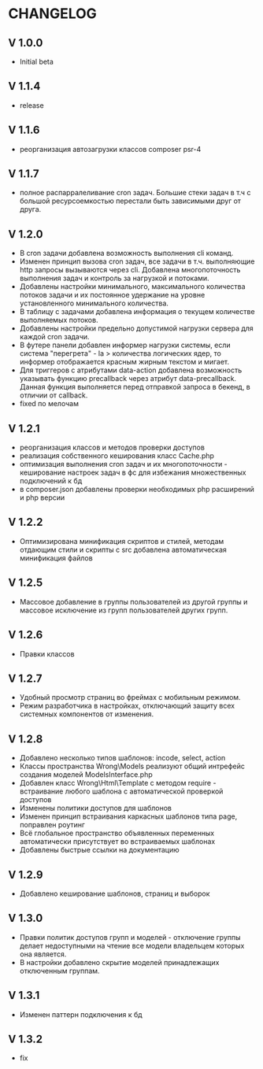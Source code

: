 CHANGELOG
=========

V 1.0.0
-------
 - Initial beta

 V 1.1.4
------- 
 - release

 V 1.1.6
-------
 - реорганизация автозагрузки классов composer psr-4

 V 1.1.7
-------
 - полное распарралеливание cron задач. Большие стеки задач в т.ч с большой ресурсоемкостью перестали быть зависимыми друг от друга.

 V 1.2.0
-------
 - В cron задачи добавлена возможность выполнения cli команд.
 - Изменен принцип вызова cron задач, все задачи в т.ч. выполняющие http запросы вызываются через cli. Добавлена многопоточность выполнения задач и контроль за нагрузкой и потоками.
 - Добавлены настройки минимального, максимального количества потоков задачи и их постоянное удержание на уровне установленного минимального количества.
 - В таблицу с задачами добавлена информация о текущем количестве выполняемых потоков.
 - Добавлены настройки предельно допустимой нагрузки сервера для каждой cron задачи.
 - В футере панели добавлен информер нагрузки системы, если система "перегрета" - la > количества логических ядер, то информер отображается красным жирным текстом и мигает.
 - Для триггеров с атрибутами data-action добавлена возможность указывать функцию precallback через атрибут data-precallback. Данная функция выполняется перед отправкой запроса в бекенд, в отличии от callback.
 - fixed по мелочам

V 1.2.1
-------
- реорганизация классов и методов проверки доступов
- реализация собственного кеширования класс Cache.php
- оптимизация выполнения cron задач и их многопоточности - кеширование настроек задач в фс для избежания множественных подключений к бд
- в composer.json добавлены проверки необходимых php расширений и php версии

V 1.2.2
-------
- Оптимизирована минификация скриптов и стилей, методам отдающим стили и скрипты с src добавлена автоматическая минификация файлов

V 1.2.5
-------
- Массовое добавление в группы пользователей из другой группы и массовое исключение из групп пользователей других групп.

V 1.2.6
-------
- Правки классов

V 1.2.7
-------
- Удобный просмотр страниц во фреймах с мобильным режимом.
- Режим разработчика в настройках, отключающий защиту всех системных компонентов от изменения.

V 1.2.8
-------
- Добавлено несколько типов шаблонов: incode, select, action
- Классы пространства Wrong\Models реализуют общий интрефейс создания моделей ModelsInterface.php
- Добавлен класс Wrong\Html\Template с методом require - встраивание любого шаблона с автоматической проверкой доступов
- Изменены политики доступов для шаблонов
- Изменен принцип встраивания каркасных шаблонов типа page, поправлен роутинг
- Всё глобальное пространство объявленных переменных автоматически присутствует во встраиваемых шаблонах
- Добавлены быстрые ссылки на документацию

V 1.2.9
-------
- Добавлено кеширование шаблонов, страниц и выборок

V 1.3.0
-------
- Правки политик доступов групп и моделей - отключение группы делает недоступными на чтение все модели владельцем которых она является.
- В настройки добавлено скрытие моделей принадлежащих отключенным группам.

V 1.3.1
-------
- Изменен паттерн подключения к бд

V 1.3.2
-------
- fix
